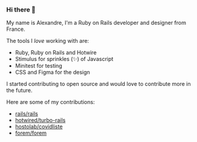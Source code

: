### Hi there 👋

My name is Alexandre, I'm a Ruby on Rails developer and designer from France.

The tools I *love* working with are:
- Ruby, Ruby on Rails and Hotwire 
- Stimulus for sprinkles (✨) of Javascript 
- Minitest for testing
- CSS and Figma for the design

I started contributing to open source and would love to contribute more in the future.

Here are some of my contributions:
- [rails/rails](https://github.com/rails/rails/commits?author=alexandreruban)
- [hotwired/turbo-rails](https://github.com/hotwired/turbo-rails/commits?author=alexandreruban)
- [hostolab/covidliste](https://github.com/hostolab/covidliste/commits?author=alexandreruban)
- [forem/forem](https://github.com/forem/forem/commits?author=alexandreruban)
